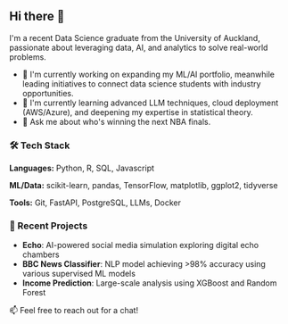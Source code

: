 ## Hi there 👋

I'm a recent Data Science graduate from the University of Auckland, passionate about leveraging data, AI, and analytics to solve real-world problems.

- 🔭 I'm currently working on expanding my ML/AI portfolio, meanwhile leading initiatives to connect data science students with industry opportunities. 
- 🌱 I'm currently learning advanced LLM techniques, cloud deployment (AWS/Azure), and deepening my expertise in statistical theory. 
- 💬 Ask me about who's winning the next NBA finals. 

### 🛠️ Tech Stack
**Languages:** Python, R, SQL, Javascript

**ML/Data:** scikit-learn, pandas, TensorFlow, matplotlib, ggplot2, tidyverse 

**Tools:** Git, FastAPI, PostgreSQL, LLMs, Docker

### 🎯 Recent Projects
- **Echo**: AI-powered social media simulation exploring digital echo chambers
- **BBC News Classifier**: NLP model achieving >98% accuracy using various supervised ML models
- **Income Prediction**: Large-scale analysis using XGBoost and Random Forest

📫 Feel free to reach out for a chat!

<!--
**jchu630/jchu630** is a ✨ _special_ ✨ repository because its `README.md` (this file) appears on your GitHub profile.

Here are some ideas to get you started:

- 🔭 I’m currently working on ...
- 🌱 I’m currently learning ...
- 👯 I’m looking to collaborate on ...
- 🤔 I’m looking for help with ...
- 💬 Ask me about ...
- 📫 How to reach me: ...
- 😄 Pronouns: ...
- ⚡ Fun fact: ...
-->
